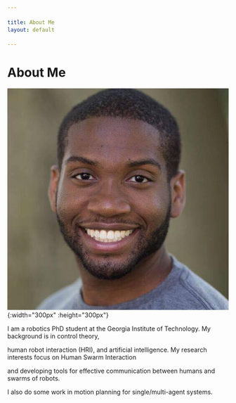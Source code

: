 ```yaml
---

title: About Me
layout: default

---
```

# About Me

![Me](/assets/images/headshot_chris.jpg){:width="300px" :height="300px"}



I am a robotics PhD student at the Georgia Institute of Technology. My background is in control theory, 

human robot interaction (HRI), and artificial intelligence. My research interests focus on Human Swarm Interaction

and developing tools for effective communication between humans and swarms of robots. 

I also do some work in motion planning for single/multi-agent systems.
